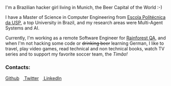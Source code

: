 I'm a Brazilian hacker girl living in Munich, the Beer Capital of the World :-)

I have a Master of Science in Computer Engineering from [Escola Politécnica da USP](http://www.poli.usp.br/), a top University in Brazil, and my research areas were Multi-Agent Systems and AI.

Currently, I'm working as a remote Software Engineer for [Rainforest QA](www.rainforestqa.com), and when I'm not hacking some code or ~~drinking beer~~ learning German, I like to travel, play video games, read technical and non technical books, watch TV series and to support my favorite soccer team, the <i>Timão!</i>



### Contacts:
<a href="https://github.com/marianafranco" class="social"><i class="fa fa-github"></i> Github</a>&nbsp;&nbsp;&nbsp;<a href="https://twitter.com/marianafranco" class="social"><i class="fa fa-twitter"></i> Twitter</a>&nbsp;&nbsp;&nbsp;<a href="http://www.linkedin.com/pub/mariana-ramos-franco/17/5a4/271" class="social"><i class="fa fa-linkedin"></i> LinkedIn</a>
